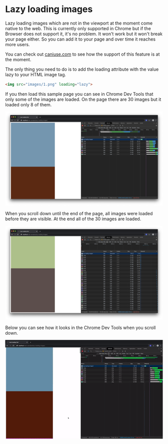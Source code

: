 # Lazy loading images

Lazy loading images which are not in the viewport at the moment come native to the web. This is currently only supported in Chrome but if the Browser does not support it, it's no problem. It won't work but it won't break your page either. So you can add it to your page and over time it reaches more users.

You can check out [caniuse.com](https://caniuse.com/#feat=loading-lazy-attr) to see how the support of this feature is at the moment.

The only thing you need to do is to add the loading attribute with the value lazy to your HTML image tag.
```html
<img src="images/1.png" loading="lazy">
```

If you then load this sample page you can see in Chrome Dev Tools that only some of the images are loaded. On the page there are 30 images but it loaded only 8 of them.

![Page Load](assets/page-load.png)

When you scroll down until the end of the page, all images were loaded before they are visible. At the end all of the 30 images are loaded.

![Scrolled Down](assets/scrolled-down.png)

Below you can see how it looks in the Chrome Dev Tools when you scroll down.

![Scroll](assets/scroll.gif)
